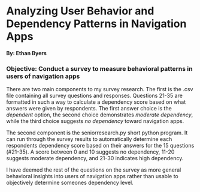 # Analyzing User Behavior and Dependency Patterns in Navigation Apps 

**By: Ethan Byers**

### Objective: Conduct a survey to measure behavioral patterns in users of navigation apps

There are two main components to my survey research. The first is the .csv file containing all survey questions and responses.
Questions 21-35 are formatted in such a way to calculate a dependency score based on what answers were given by respondents.
The first answer choice is the *dependent* option, the second choice demonstrates *moderate dependency*, while the third choice suggests *no dependency* toward navigation apps.

The second component is the seniorresearch.py short python program. It can run through the survey results to automatically determine each respondents dependency score based on their answers for the 15 questions (#21-35).
A score between 0 and 10 suggests no dependency, 11-20 suggests moderate dependency, and 21-30 indicates high dependency.

I have deemed the rest of the questions on the survey as more general behavioral insights into users of navigation apps rather than usable to objectively determine someones dependency level.
 
